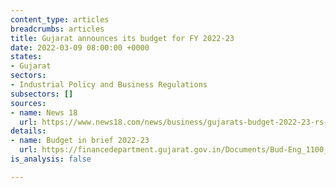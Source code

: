 ```yaml
---
content_type: articles
breadcrumbs: articles
title: Gujarat announces its budget for FY 2022-23
date: 2022-03-09 08:00:00 +0000
states:
- Gujarat
sectors:
- Industrial Policy and Business Regulations
subsectors: []
sources:
- name: News 18
  url: https://www.news18.com/news/business/gujarats-budget-2022-23-rs-34884-crore-allocated-for-education-4831922.html
details:
- name: Budget in brief 2022-23
  url: https://financedepartment.gujarat.gov.in/Documents/Bud-Eng_1100_2022-3-3_212.pdf
is_analysis: false

---
```

